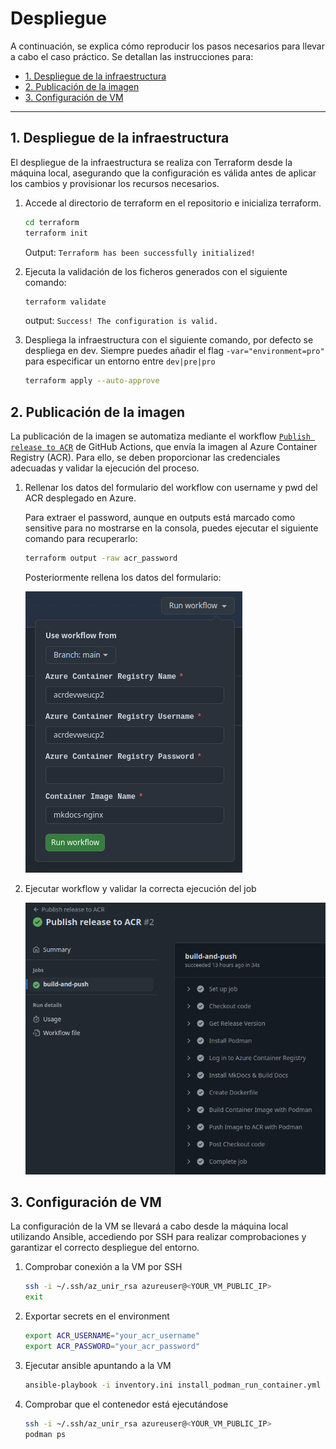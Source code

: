 # Despliegue

A continuación, se explica cómo reproducir los pasos necesarios para llevar a cabo el caso práctico. Se detallan las instrucciones para:

- [1. Despliegue de la infraestructura](#1-despliegue-de-la-infraestructura)
- [2. Publicación de la imagen](#2-publicacion-de-la-imagen)
- [3. Configuración de VM](#3-configuración-de-vm)

---

## 1. Despliegue de la infraestructura

El despliegue de la infraestructura se realiza con Terraform desde la máquina local, asegurando que la configuración es válida antes de aplicar los cambios y provisionar los recursos necesarios.

1. Accede al directorio de terraform en el repositorio e inicializa terraform.

    ```sh
    cd terraform
    terraform init
    ```
    Output: `Terraform has been successfully initialized!`

2. Ejecuta la validación de los ficheros generados con el siguiente comando:

    ```sh
    terraform validate
    ```
    output: `Success! The configuration is valid.`

3. Despliega la infraestructura con el siguiente comando, por defecto se despliega en dev. Siempre puedes añadir el flag `-var="environment=pro"` para especificar un entorno entre `dev|pre|pro`

    ```sh
    terraform apply --auto-approve
    ```

## 2. Publicación de la imagen

La publicación de la imagen se automatiza mediante el workflow [`Publish release to ACR`](https://github.com/charlstown/unir-cp2/actions/workflows/publish-release.yml) de GitHub Actions, que envía la imagen al Azure Container Registry (ACR). Para ello, se deben proporcionar las credenciales adecuadas y validar la ejecución del proceso.

1. Rellenar los datos del formulario del workflow con username y pwd del ACR desplegado en Azure. 

    Para extraer el password, aunque en outputs está marcado como sensitive para no mostrarse en la consola, puedes ejecutar el siguiente comando para recuperarlo:

    ```bash
    terraform output -raw acr_password
    ```

    Posteriormente rellena los datos del formulario:

    ![Workflow form](../assets/images/run-workflow-form.png)

2. Ejecutar workflow y validar la correcta ejecución del job

    ![Workflow run](../assets/images/job-logs.png)

## 3. Configuración de VM

La configuración de la VM se llevará a cabo desde la máquina local utilizando Ansible, accediendo por SSH para realizar comprobaciones y garantizar el correcto despliegue del entorno.

1. Comprobar conexión a la VM por SSH

    ```sh
    ssh -i ~/.ssh/az_unir_rsa azureuser@<YOUR_VM_PUBLIC_IP>
    exit
    ```

2. Exportar secrets en el environment

    ```sh
    export ACR_USERNAME="your_acr_username"
    export ACR_PASSWORD="your_acr_password"
    ```

3. Ejecutar ansible apuntando a la VM

    ```sh
    ansible-playbook -i inventory.ini install_podman_run_container.yml --extra-vars "@vars.yml"
    ```

4. Comprobar que el contenedor está ejecutándose

    ```sh
    ssh -i ~/.ssh/az_unir_rsa azureuser@<YOUR_VM_PUBLIC_IP>
    podman ps
    ```